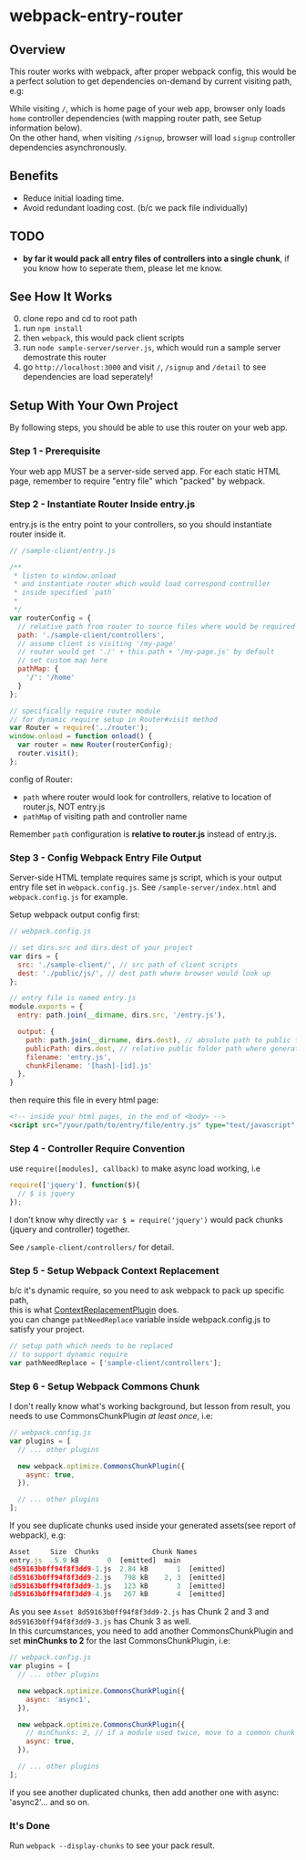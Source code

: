 # webpack-entry-router

## Overview
This router works with webpack, after proper webpack config, this would be a perfect solution to get dependencies on-demand by current visiting path, e.g:

While visiting `/`, which is home page of your web app, browser only loads `home` controller dependencies (with mapping router path, see Setup information below).  
On the other hand, when visiting `/signup`, browser will load `signup` controller dependencies asynchronously.  

## Benefits
- Reduce initial loading time.
- Avoid redundant loading cost. (b/c we pack file individually)

## TODO
- **by far it would pack all entry files of controllers into a single chunk**, if you know how to seperate them, please let me know.

## See How It Works
0. clone repo and cd to root path
1. run `npm install`
2. then `webpack`, this would pack client scripts
3. run `node sample-server/server.js`, which would run a sample server demostrate this router
4. go `http://localhost:3000` and visit `/`, `/signup` and `/detail` to see dependencies are load seperately!

## Setup With Your Own Project
By following steps, you should be able to use this router on your web app.

### Step 1 - Prerequisite
Your web app MUST be a server-side served app. 
For each static HTML page, remember to require "entry file" which "packed" by webpack.

### Step 2 - Instantiate Router Inside entry.js
entry.js is the entry point to your controllers, so you should instantiate router inside it.
```js
// /sample-client/entry.js

/**
 * listen to window.onload
 * and instantiate router which would load correspond controller
 * inside specified `path` 
 *
 */
var routerConfig = {
  // relative path from router to source files where would be required
  path: './sample-client/controllers', 
  // assume client is visiting '/my-page'
  // router would get './' + this.path + '/my-page.js' by default
  // set custom map here
  pathMap: {
    '/': '/home'
  }
};

// specifically require router module
// for dynamic require setup in Router#visit method
var Router = require('../router'); 
window.onload = function onload() {
  var router = new Router(routerConfig);
  router.visit();
};
```

config of Router:
- `path` where router would look for controllers, relative to location of router.js, NOT entry.js
- `pathMap` of visiting path and controller name

Remember `path` configuration is **relative to router.js** instead of entry.js.

### Step 3 - Config Webpack Entry File Output
Server-side HTML template requires same js script, which is your output entry file set in `webpack.config.js`.
See `/sample-server/index.html` and `webpack.config.js` for example.

Setup webpack output config first:

```js
// webpack.config.js

// set dirs.src and dirs.dest of your project
var dirs = {
  src: './sample-client/', // src path of client scripts
  dest: './public/js/', // dest path where browser would look up
};

// entry file is named entry.js
module.exports = {
  entry: path.join(__dirname, dirs.src, '/entry.js'),

  output: {
    path: path.join(__dirname, dirs.dest), // absolute path to public folder
    publicPath: dirs.dest, // relative public folder path where generated files would be, make browser able to load
    filename: 'entry.js',
    chunkFilename: '[hash]-[id].js'
  },
}
```
then require this file in every html page:

```html
<!-- inside your html pages, in the end of <body> -->
<script src="/your/path/to/entry/file/entry.js" type="text/javascript" charset="utf-8"></script>

```

### Step 4 - Controller Require Convention
use `require([modules], callback)` to make async load working, i.e
```js
require(['jquery'], function($){
  // $ is jquery
});
```
I don't know why directly `var $ = require('jquery')` would pack chunks (jquery and controller) together.

See `/sample-client/controllers/` for detail.

### Step 5 - Setup Webpack Context Replacement
b/c it's dynamic require, so you need to ask webpack to pack up specific path,  
this is what [ContextReplacementPlugin](https://webpack.github.io/docs/list-of-plugins.html#contextreplacementplugin) does.  
you can change `pathNeedReplace` variable inside webpack.config.js to satisfy your project.
```js
// setup path which needs to be replaced
// to support dynamic require
var pathNeedReplace = ['sample-client/controllers'];
```

### Step 6 - Setup Webpack Commons Chunk
I don't really know what's working background, but lesson from result, you needs to use CommonsChunkPlugin *at least once*, i.e: 
```js
// webpack.config.js
var plugins = [
  // ... other plugins

  new webpack.optimize.CommonsChunkPlugin({
    async: true,
  }),

  // ... other plugins
];
```
If you see duplicate chunks used inside your generated assets(see report of webpack), e.g:
```js
Asset     Size  Chunks             Chunk Names
entry.js   5.9 kB       0  [emitted]  main
8d59163b0ff94f8f3dd9-1.js  2.84 kB       1  [emitted]  
8d59163b0ff94f8f3dd9-2.js   798 kB    2, 3  [emitted]  
8d59163b0ff94f8f3dd9-3.js   123 kB       3  [emitted]  
8d59163b0ff94f8f3dd9-4.js   267 kB       4  [emitted]  
```
As you see `Asset 8d59163b0ff94f8f3dd9-2.js` has Chunk 2 and 3 and `8d59163b0ff94f8f3dd9-3.js` has Chunk 3 as well.  
In this curcumstances, you need to add another CommonsChunkPlugin and set **minChunks to 2** for the last CommonsChunkPlugin, i.e:
```js
// webpack.config.js
var plugins = [
  // ... other plugins

  new webpack.optimize.CommonsChunkPlugin({
    async: 'async1',
  }),

  new webpack.optimize.CommonsChunkPlugin({
    // minChunks: 2, // if a module used twice, move to a common chunk
    async: true,
  }),

  // ... other plugins
];
```
if you see another duplicated chunks, then add another one with async: 'async2'... and so on.

### It's Done
Run `webpack --display-chunks` to see your pack result.
